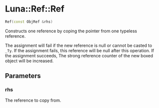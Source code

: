 # Luna::Ref::Ref

```c++
Ref(const ObjRef &rhs)
```

Constructs one reference by coping the pointer from one typeless reference. 

The assignment will fail if the new reference is null or cannot be casted to `_Ty`. If the assignment fails, this reference will be null after this operation. If the assignment succeeds, The strong reference counter of the new boxed object will be increased. 

## Parameters
### rhs
The reference to copy from. 

